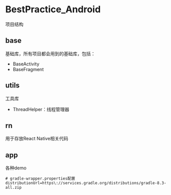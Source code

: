 # BestPractice_Android

项目结构


## base

基础库，所有项目都会用到的基础库，包括：

- BaseActivity
- BaseFragment

## utils

工具库

- ThreadHelper：线程管理器


## rn

用于存放React Native相关代码


## app

各种demo




```
# gradle-wrapper.properties配置
distributionUrl=https\://services.gradle.org/distributions/gradle-8.3-all.zip

```